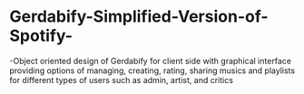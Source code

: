 # Gerdabify-Simplified-Version-of-Spotify-
-Object oriented design of Gerdabify for client side with graphical interface providing options of managing, creating, rating, sharing musics and playlists for different types of users such as admin, artist, and critics
